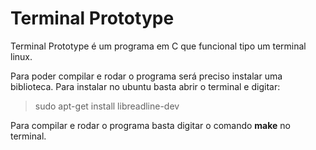 # Terminal Prototype

Terminal Prototype é um programa em C que funcional tipo um terminal linux.

Para poder compilar e rodar o programa será preciso instalar uma biblioteca. Para instalar no ubuntu basta abrir o terminal e digitar:

> sudo apt-get install libreadline-dev

Para compilar e rodar o programa basta digitar o comando **make** no terminal.
